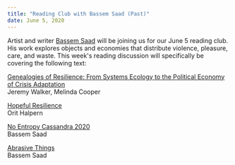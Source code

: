 ```yaml
---
title: "Reading Club with Bassem Saad (Past)"
date: June 5, 2020
---
```


Artist and writer [Bassem Saad](http://www.bassemsaad.com/) will be joining us for our June 5 reading club. His work explores objects and economies that distribute violence, pleasure, care, and waste. This week's reading discussion will specifically be covering the following text:


[Genealogies of Resilience: From Systems Ecology to the Political Economy of Crisis Adaptation](https://www.researchgate.net/publication/258186723_Genealogies_of_Resilience_From_Systems_Ecology_to_the_Political_Economy_of_Crisis_Adaptation)  
Jeremy Walker, Melinda Cooper

[Hopeful Resilience](https://www.e-flux.com/architecture/accumulation/96421/hopeful-resilience/)  
Orit Halpern

[No Entropy Cassandra 2020](https://unbag.net/in-tension/no-entropy-cassandra-2020)  
Bassem Saad

[Abrasive Things](https://docs.google.com/document/d/1x7iIW3Ha2F1l5A4vKqpiZJsy8329Nl3L7ZC4HnXgvJ8/edit)  
Bassem Saad
